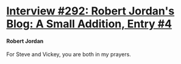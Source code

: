 # [Interview #292: Robert Jordan's Blog: A Small Addition, Entry #4](https://www.theoryland.com/intvmain.php?i=292#4)

#### Robert Jordan

For Steve and Vickey, you are both in my prayers.

